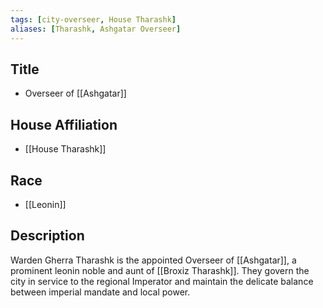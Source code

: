 ```yaml
---
tags: [city-overseer, House Tharashk]
aliases: [Tharashk, Ashgatar Overseer]
---
```


## Title
- Overseer of [[Ashgatar]]

## House Affiliation
- [[House Tharashk]]

## Race
- [[Leonin]]

## Description
Warden Gherra Tharashk is the appointed Overseer of [[Ashgatar]], a prominent leonin noble and aunt of [[Broxiz Tharashk]]. They govern the city in service to the regional Imperator and maintain the delicate balance between imperial mandate and local power.
